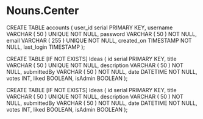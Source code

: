 # Nouns.Center

CREATE TABLE accounts (
	user_id serial PRIMARY KEY,
	username VARCHAR ( 50 ) UNIQUE NOT NULL,
	password VARCHAR ( 50 ) NOT NULL,
	email VARCHAR ( 255 ) UNIQUE NOT NULL,
	created_on TIMESTAMP NOT NULL,
        last_login TIMESTAMP 
);

CREATE TABLE [IF NOT EXISTS] Ideas (
  id serial PRIMARY KEY,
  title VARCHAR ( 50 ) UNIQUE NOT NULL,
  description VARCHAR ( 50 ) NOT NULL,
  submittedBy VARCHAR ( 50 ) NOT NULL,
  date DATETIME NOT NULL,
  votes INT,
  liked BOOLEAN,
  isAdmin BOOLEAN 
);

CREATE TABLE [IF NOT EXISTS] Ideas (
  id serial PRIMARY KEY,
  title VARCHAR ( 50 ) UNIQUE NOT NULL,
  description VARCHAR ( 50 ) NOT NULL,
  submittedBy VARCHAR ( 50 ) NOT NULL,
  date DATETIME NOT NULL,
  votes INT,
  liked BOOLEAN,
  isAdmin BOOLEAN 
);
